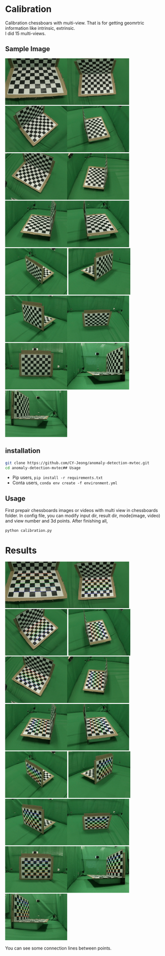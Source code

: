 # Calibration
Calibration chessboars with muiti-view. That is for getting geomrtric information like intrinsic, extrinsic.<br>
I did 15 multi-views.


## Sample Image
<img src='chessboards/0.jpg' width=200 height=150><img src='chessboards/1.jpg' width=200 height=150><img src='chessboards/2.jpg' width=200 height=150><img src='chessboards/3.jpg' width=200 height=150> <img src='chessboards/4.jpg' width=200 height=150><img src='chessboards/5.jpg' width=200 height=150><img src='chessboards/6.jpg' width=200 height=150><img src='chessboards/7.jpg' width=200 height=150><img src='chessboards/8.jpg' width=200 height=150> <img src='chessboards/9.jpg' width=200 height=150><img src='chessboards/10.jpg' width=200 height=150><img src='chessboards/11.jpg' width=200 height=150><img src='chessboards/12.jpg' width=200 height=150><img src='chessboards/13.jpg' width=200 height=150><img src='chessboards/14.jpg' width=200 height=150>

## installation
```bash
git clone https://github.com/CY-Jeong/anomaly-detection-mvtec.git
cd anomaly-detection-mvtec## Usage
```
- Pip users, ```pip install -r requirements.txt```
- Conta users, ```conda env create -f environment.yml```

## Usage
First prepair chessboards images or videos with multi view in chessboards folder.
In config file, you can modify input dir, result dir, mode(image, video) and view number and 3d points.
After finishing all,
```bash
python calibration.py
```

# Results
<img src='result_dir/0.png' width=200 height=150><img src='result_dir/1.png' width=200 height=150><img src='result_dir/2.png' width=200 height=150>
<img src='result_dir/3.png' width=200 height=150><img src='result_dir/4.png' width=200 height=150><img src='result_dir/5.png' width=200 height=150>
<img src='result_dir/6.png' width=200 height=150><img src='result_dir/7.png' width=200 height=150><img src='result_dir/8.png' width=200 height=150>
<img src='result_dir/9.png' width=200 height=150><img src='result_dir/10.png' width=200 height=150><img src='result_dir/11.png' width=200 height=150>
<img src='result_dir/12.png' width=200 height=150><img src='result_dir/13.png' width=200 height=150><img src='result_dir/14.png' width=200 height=150>

You can see some connection lines between points.
